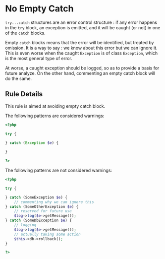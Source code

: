 <!-- Good Practices -->
# No Empty Catch

`try...catch` structures are an error control structure : if any error happens in the `try` block, an exception is emitted, and it will be caught (or not) in one of the `catch` blocks.

Empty `catch` blocks means that the error will be identified, but treated by omission. It is a way to say : we know about this error but we can ignore it. This is even worse when the caught `Exception` is of class `Exception`, which is the most general type of error. 

At worse, a caught exception should be logged, so as to provide a basis for future analyze. On the other hand, commenting an empty catch block will do the same. 

## Rule Details

This rule is aimed at avoiding empty catch block.

The following patterns are considered warnings:

```php
<?php

try {

} catch (Exception $e) {
	
}

?>
```

The following patterns are not considered warnings:

```php
<?php

try {

} catch (SomeException $e) {
	// commenting why we can ignore this
} catch (SomeOtherException $e) {
	// reserved for future use
	$log->log($e->getMessage());
} catch (SomeDbException $e) {
	// logging
	$log->log($e->getMessage());
	// actually taking some action
	$this->db->rollback(); 
}

?>
```

<!--
### Options

## When Not To Use It

## Further Readings
-->

